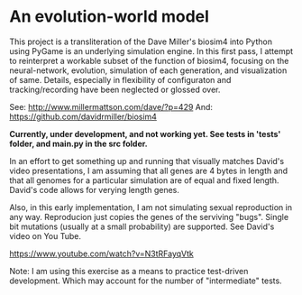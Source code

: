 # An evolution-world model

This project is a transliteration of the Dave Miller's biosim4
into Python using PyGame is an underlying simulation engine.
In this first pass, I attempt to reinterpret a workable subset
of the function of biosim4, focusing on the neural-network, evolution,
simulation of each generation, and visualization of same. Details, especially
in flexibility of configuraton and tracking/recording have been
neglected or glossed over.

See: http://www.millermattson.com/dave/?p=429
And: https://github.com/davidrmiller/biosim4

**Currently, under development, and not working yet. See tests in 
'tests' folder, and main.py in the src folder.**

In an effort to get something up and running that visually matches
David's video presentations, I am assuming that all genes are 4 bytes
in length and that all genomes for a particular simulation
are of equal and fixed length. David's code allows for verying
length genes.

Also, in this early implementation, I am not simulating sexual
reproduction in any way. Reproducion just copies the genes of
the serviving "bugs". Single bit mutations (usually at a small
probability) are supported. See David's video on You Tube.

https://www.youtube.com/watch?v=N3tRFayqVtk

Note: I am using this exercise as a means to practice test-driven
development. Which may account for the number of "intermediate" tests.
